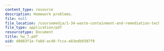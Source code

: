 ```yaml
---
content_type: resource
description: Homework problems.
file: null
file_location: /coursemedia/1-34-waste-containment-and-remediation-technology-spring-2004/d0883f1efa8dac40fccae83edb9307f9_hw_7.pdf
file_type: application/pdf
resourcetype: Document
title: hw_7.pdf
uid: d0883f1e-fa8d-ac40-fcca-e83edb9307f9
---
```

